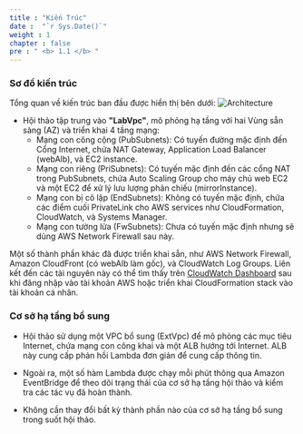 ```yaml
---
title : "Kiến Trúc"
date :  "`r Sys.Date()`" 
weight : 1
chapter : false
pre : " <b> 1.1 </b> "
---
```

###  Sơ đồ kiến trúc
Tổng quan về kiến trúc ban đầu được hiển thị bên dưới:
![Architecture](/images/structure/intro-architecture.png)

- Hội thảo tập trung vào **"LabVpc"**, mô phỏng hạ tầng với hai Vùng sẵn sàng (AZ) và triển khai 4 tầng mạng:
  + Mạng con công cộng (PubSubnets): Có tuyến đường mặc định đến Cổng Internet, chứa NAT Gateway, Application Load Balancer (webAlb), và EC2 instance.
  + Mạng con riêng (PriSubnets): Có tuyến mặc định đến các cổng NAT trong PubSubnets, chứa Auto Scaling Group cho máy chủ web EC2 và một EC2 để xử lý lưu lượng phản chiếu (mirrorInstance).
  + Mạng con bị cô lập (EndSubnets): Không có tuyến mặc định, chứa các điểm cuối PrivateLink cho AWS services như CloudFormation, CloudWatch, và Systems Manager.
  + Mạng con tường lửa (FwSubnets): Chưa có tuyến mặc định nhưng sẽ dùng AWS Network Firewall sau này.

Một số thành phần khác đã được triển khai sẵn, như AWS Network Firewall, Amazon CloudFront (có webAlb làm gốc), và CloudWatch Log Groups. Liên kết đến các tài nguyên này có thể tìm thấy trên [CloudWatch Dashboard](https://ap-southeast-2.signin.aws.amazon.com/oauth?response_type=code&redirect_uri=https%3A%2F%2Fconsole.aws.amazon.com%2Fcloudwatch%2Fhome%3Fstate%3DhashArgs%2523dashboards%253Aname%253DIntro%26isauthcode%3Dtrue&code_challenge_method=SHA-256&client_id=arn%3Aaws%3Aiam%3A%3A015428540659%3Auser%2Fcloudwatch&code_challenge=mIJhXAMe_gxLDCJtBz3QaX-B7dmpdF-_ybkJ4TR6JBA) sau khi đăng nhập vào tài khoản AWS hoặc triển khai CloudFormation stack vào tài khoản cá nhân.

### Cơ sở hạ tầng bổ sung
- Hội thảo sử dụng một VPC bổ sung (ExtVpc) để mô phỏng các mục tiêu Internet, chứa mạng con công khai và một ALB hướng tới Internet. ALB này cung cấp phản hồi Lambda đơn giản để cung cấp thông tin.

- Ngoài ra, một số hàm Lambda được chạy mỗi phút thông qua Amazon EventBridge để theo dõi trạng thái của cơ sở hạ tầng hội thảo và kiểm tra các tác vụ đã hoàn thành.

- Không cần thay đổi bất kỳ thành phần nào của cơ sở hạ tầng bổ sung trong suốt hội thảo.